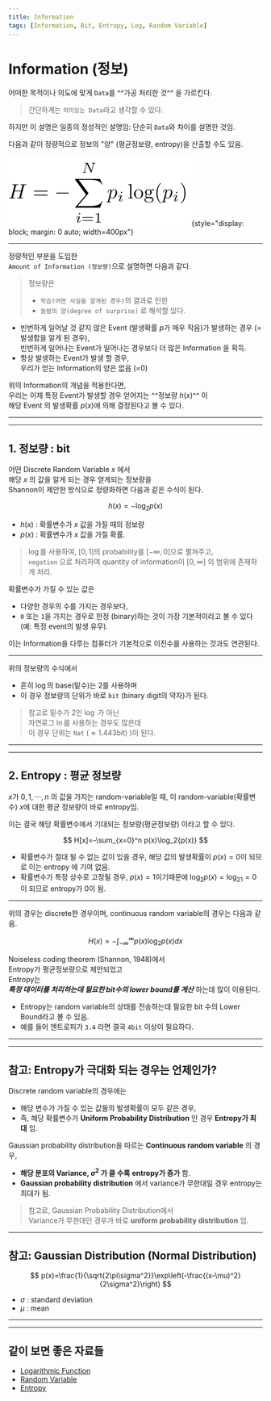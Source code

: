 ```yaml
---
title: Information
tags: [Information, Bit, Entropy, Log, Random Variable]
---
```



# Information (정보)

어떠한 목적이나 의도에 맞게 `Data`를 ^^가공 처리한 것^^ 을 가르킨다.  

> 간단하게는 `의미있는 Data`라고 생각할 수 있다.  
  
하지만 이 설명은 일종의 정성적인 설명임: 단순히 `Data`와 차이를 설명한 것임. 

다음과 같이 정량적으로 정보의 "양" (평균정보량, entropy)을 산출할 수도 있음.

![](./img/entropy.png){style="display: block; margin: 0 auto; width=400px"}

---

정량적인 부분을 도입한  
`Amount of Information (정보량)`으로 설명하면 다음과 같다.  
  
> 정보량은  
> 
> * `학습(어떤 사실을 알게된 경우)`의 결과로 인한  
> * `놀람의 양(degree of surprise)` 로 해석할 있다.

- 빈번하게 일어날 것 같지 않은 Event (발생확률 $p$가 매우 작음)가 발생하는 경우 (=발생함을 알게 된 경우),  
빈번하게 일어나는 Event가 일어나는 경우보다 더 많은 Information 을 획득.
- 항상 발생하는 Event가 발생 할 경우,  
우리가 얻는 Information의 양은 없음 (=0)

위의 Information의 개념을 적용한다면,  
우리는 이제 특정 Event가 발생할 경우 얻어지는 ^^정보량 $h(x)$^^ 이  
해당 Event 의 발생확률 $p(x)$에 의해 결정된다고 볼 수 있다.

---

---

## 1. 정보량 : bit

어떤 Discrete Random Variable $x$ 에서  
해당 $x$ 의 값을 알게 되는 경우 얻게되는 정보량을  
Shannon이 제안한 방식으로 정량화하면 다음과 같은 수식이 된다.

$$
h(x)=-\log_2p(x)
$$

- $h(x)$ : 확률변수가 $x$ 값을 가질 때의 정보량
- $p(x)$ : 확률변수가 $x$ 값을 가질 확률.

> $\log$를 사용하여, $[0,1]$의 probability를 $[-\infty, 0]$으로 펼쳐주고,  
> `negation` 으로 처리하여 quantity of information이 $[0,\infty]$ 의 범위에 존재하게 처리.

확률변수가 가질 수 있는 값은  

* 다양한 경우의 수를 가지는 경우보다,  
* `0` 또는 `1`을 가지는 경우로 한정 (binary)하는 것이 가장 기본적이라고 볼 수 있다 (예: 특정 event의 발생 유무).

이는 Information을 다루는 컴퓨터가 기본적으로 이진수를 사용하는 것과도 연관된다.

---

위의 정보량의 수식에서 

* 흔히 $\log$의 base(밑수)는 2를 사용하며 
* 이 경우 정보량의 단위가 바로 `bit` (binary digit의 약자)가 된다.

> 참고로 밑수가 2인 $\log$ 가 아닌  
> 자연로그 $\ln$를 사용하는 경우도 많은데  
> 이 경우 단위는 `Nat` ($\approx 1.443\text{bit}$) )이 된다.

---

---

## 2. Entropy : 평균 정보량

$x$가 $0,1,\cdots,n$ 의 값을 가지는 random-variable일 때, 
이 random-variable(확률변수) $x$에 대한 평균 정보량이 바로 entropy임. 

이는 결국 해당 확률변수에서 기대되는 정보량(평균정보량) 이라고 할 수 있다.

$$
H[x]=-\sum_{x=0}^n p(x)\log_2{p(x)}
$$

- 확률변수가 절대 될 수 없는 값이 있을 경우, 해당 값의 발생확률이 $p(x)=0$이 되므로 이는 entropy 에 기여 없음.
- 확률변수가 특정 상수로 고정될 경우, $p(x)=1$이기때문에 $\log_2p(x)=\log_21=0$이 되므로 entropy가 0이 됨.


---

위의 경우는 discrete한 경우이며, continuous random variable의 경우는 다음과 같음.

$$
H(x)=-\int_{-\infty}^{\infty}p(x)\log_2{p(x)}dx
$$

Noiseless coding theorem (Shannon, 1948)에서  
Entropy가 평균정보량으로 제안되었고  
Entropy는  
***특정 데이터를 처리하는데 필요한 bit수의 lower bound를 계산*** 하는데 많이 이용된다.

- Entropy는 random variable의 상태를 전송하는데 필요한 bit 수의 Lower Bound라고 볼 수 있음.
- 예를 들어 엔트로피가 `3.4` 라면 결국 `4bit` 이상이 필요하다.

---

---

## 참고: Entropy가 극대화 되는 경우는 언제인가?

Discrete random variable의 경우에는

* 해당 변수가 가질 수 있는 값들의 발생확률이 모두 같은 경우, 
* 즉, 해당 확률변수가 **Uniform Probability Distribution** 인 경우 **Entropy가 최대** 임.

Gaussian probability distribution을 따르는 **Continuous random variable** 의 경우, 

* **해당 분포의 Variance, $\sigma^2$ 가 클 수록** **entropy가 증가** 함.
* **Gaussian probability distribution** 에서 variance가 무한대일 경우 entropy는 최대가 됨.

> 참고로, Gaussian Probability Distribution에서  
> Variance가 무한대인 경우가 
> 바로 **uniform probability distribution** 임.

---

## 참고: Gaussian Distribution (Normal Distribution)

$$
p(x)=\frac{1}{\sqrt{2\pi\sigma^2}}\exp\left(-\frac{(x-\mu)^2}{2\sigma^2}\right)
$$

* $\sigma$ : standard deviation
* $\mu$ : mean

---

---

## 같이 보면 좋은 자료들

* [Logarithmic Function](https://dsaint31.tistory.com/578)
* [Random Variable](https://dsaint31.tistory.com/466)
* [Entropy](https://dsaint31.tistory.com/291)